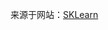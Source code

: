 来源于网站：<a href="https://scikit-learn.org/stable/auto_examples/classification/plot_classifier_comparison.html#sphx-glr-auto-examples-classification-plot-classifier-comparison-py">SKLearn</a>
